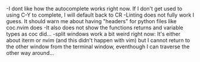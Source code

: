 -I dont like how the autocomplete works right now. If I don't get used to using C-Y to complete, I will default back to CR
-Linting does not fully work I guess. It should warn me about having "headers" for python files like coc.nvim does
  -It also does not show the functions returns and variable types as coc did...
-split windows work a bit weird right now: It's either about iterm or nvim (and this didn't happen with vim) but I cannot return to the other window from the terminal window, eventhough I can traverse the other way around...
